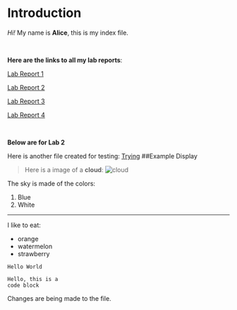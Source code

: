 # Introduction
*Hi!* My name is **Alice**, this is my index file.

<br/>

**Here are the links to all my lab reports**:

[Lab Report 1](https://alicefeather.github.io/cse15l-lab-reports/lab-report-1-week-2.html)

[Lab Report 2](https://alicefeather.github.io/cse15l-lab-reports/lab-report-1-week-4.html)

[Lab Report 3](https://alicefeather.github.io/cse15l-lab-reports/lab-report-3-week-6.html)

[Lab Report 4](https://alicefeather.github.io/cse15l-lab-reports/lab-report-4-week-8.html)

<br/>

**Below are for Lab 2**

Here is another file created for testing: [Trying](https://alicefeather.github.io/cse15l-lab-reports/tryHTML.html)
##Example Display
> Here is a image of a **cloud**:
![cloud](https://user-images.githubusercontent.com/103291674/162546960-4fc3c00d-1176-4de9-92c6-2ebed03a85eb.jpg)

The sky is made of the colors:
1. Blue
2. White
---
I like to eat:
- orange
- watermelon
- strawberry

`Hello World`

```
Hello, this is a 
code block
```
Changes are being made to the file.



